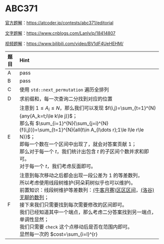 # ABC371

[官方题解](https://atcoder.jp/contests/abc371/editorial)：<https://atcoder.jp/contests/abc371/editorial>

[文字题解](https://www.cnblogs.com/Lanly/p/18414807)：<https://www.cnblogs.com/Lanly/p/18414807>

[视频题解](https://www.bilibili.com/video/BV1dF4UeHEHM/)：<https://www.bilibili.com/video/BV1dF4UeHEHM/>

| 题目 | Hint                                                         |
| :--- | :----------------------------------------------------------- |
| A    | pass                                                         |
| B    | pass                                                         |
| C    | 使用 `std::next_permutation` 遍历全排列                      |
| D    | 求前缀和，每一次查询二分找到对应的位置                       |
| E    | 注意到 $1\le A_i\le N$，那么我们可以发现 $f(i,j)=\sum_{t=1}^{N}{any(A_k=t;i\le k\le j)}$；<br />那么有 $\sum_{i=1}^{N}{\sum_{j=i}^{N}{f(i,j)}}=\sum_{t=1}^{N}{all(t\in A_{l\dots r};1\le l\le r\le N)}$；<br />即每一个数在一个区间中出现了，就会对答案贡献 $1$；<br />那么对于每一个 $t$，我们统计出包含 $t$ 的子区间个数并求和即可。<br />对于每一个 $t$，我们考虑反面即可。 |
| F    | 注意到每次移动之后都会出现一段公差为 $1$ 的等差数列，<br />所以考虑使用线段树维护(珂朵莉树似乎也可以维护)。<br />前置知识：线段树维护等差数列：[(牛客月赛)区区区间](https://ac.nowcoder.com/acm/contest/3282/E)，[(洛谷)无聊的数列](https://www.luogu.com.cn/problem/P1438)；<br />接下来我们只需要找到每次需要修改的区间即可。<br />我们已经知道其中一个端点，那么考虑二分答案找到另一端点，单调性显然；<br />我们只需要 `check` 这个点移动后是否在范围内即可。<br />显然每一次的 $cost=\sum_{i=l}^{r}|X_i-G'+i-l|$，<br />对于向左移动 $G'=G$，反之 $G'=G-r+l$；<br />讨论移动方向的时候我们就可以将绝对值去掉，使用等差数列求和公式即可。 |

